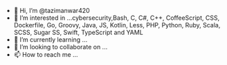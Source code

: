 - 👋 Hi, I’m @tazimanwar420
- 👀 I’m interested in ...cybersecurity,Bash, C, C#, C++, CoffeeScript, CSS, Dockerfile, Go, Groovy, Java, JS, Kotlin, Less, PHP, Python, Ruby, Scala, SCSS, Sugar SS, Swift, TypeScript and YAML
- 🌱 I’m currently learning ...
- 💞️ I’m looking to collaborate on ...
- 📫 How to reach me ...

<!---
tazimanwar420/tazimanwar420 is a ✨ special ✨ repository because its `README.md` (this file) appears on your GitHub profile.
You can click the Preview link to take a look at your changes.
--->
